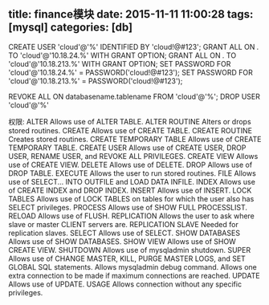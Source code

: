 title: finance模块
date: 2015-11-11 11:00:28
tags: [mysql]
categories: [db]
---


CREATE USER 'cloud'@'%' IDENTIFIED BY 'cloud!@#123'; 
GRANT ALL ON *.* TO 'cloud'@'10.18.24.%' WITH GRANT OPTION;
GRANT ALL ON *.* TO 'cloud'@'10.18.213.%' WITH GRANT OPTION;
SET PASSWORD FOR 'cloud'@'10.18.24.%' = PASSWORD('cloud!@#123');
SET PASSWORD FOR 'cloud'@'10.18.213.%' = PASSWORD('cloud!@#123');

REVOKE ALL ON databasename.tablename FROM 'cloud'@'%';
DROP USER 'cloud'@'%'

权限:
ALTER   Allows use of ALTER TABLE.
ALTER ROUTINE   Alters or drops stored routines.
CREATE  Allows use of CREATE TABLE.
CREATE ROUTINE  Creates stored routines.
CREATE TEMPORARY TABLE  Allows use of CREATE TEMPORARY TABLE.
CREATE USER Allows use of CREATE USER, DROP USER, RENAME USER, and REVOKE ALL PRIVILEGES.
CREATE VIEW Allows use of CREATE VIEW.
DELETE  Allows use of DELETE.
DROP    Allows use of DROP TABLE.
EXECUTE Allows the user to run stored routines.
FILE    Allows use of SELECT... INTO OUTFILE and LOAD DATA INFILE.
INDEX   Allows use of CREATE INDEX and DROP INDEX.
INSERT  Allows use of INSERT.
LOCK TABLES Allows use of LOCK TABLES on tables for which the user also has SELECT privileges.
PROCESS Allows use of SHOW FULL PROCESSLIST.
RELOAD  Allows use of FLUSH.
REPLICATION Allows the user to ask where slave or master
CLIENT  servers are.
REPLICATION SLAVE   Needed for replication slaves.
SELECT  Allows use of SELECT.
SHOW DATABASES  Allows use of SHOW DATABASES.
SHOW VIEW   Allows use of SHOW CREATE VIEW.
SHUTDOWN    Allows use of mysqladmin shutdown.
SUPER   Allows use of CHANGE MASTER, KILL, PURGE MASTER LOGS, and SET GLOBAL SQL statements. Allows mysqladmin debug command. Allows one extra connection to be made if maximum connections are reached.
UPDATE  Allows use of UPDATE.
USAGE   Allows connection without any specific privileges.